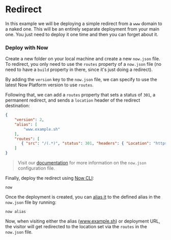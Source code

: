 # Redirect

In this example we will be deploying a simple redirect from a `www` domain to a naked one. This will be an entirely separate deployment from your main one. You just need to deploy it one time and then you can forget about it.

### Deploy with Now

Create a new folder on your local machine and create a new `now.json` file. To redirect, you only need to use the `routes` property of a `now.json` file (no need to have a `build` property in there, since it's just doing a redirect).

By adding the `version` key to the `now.json` file, we can specify to use the latest Now Platform version to use `routes`.

Following that, we can add a `routes` property that sets a status of `301`, a permanent redirect, and sends a `location` header of the redirect destination:

```json
{
    "version": 2,
    "alias": [
        "www.example.sh"
    ],
    "routes": [
       { "src": "/(.*)", "status": 301, "headers": { "Location": "https://example.sh/$1" }}
    ]
}
```

> Visit our [documentation](https://zeit.co/docs/v2/deployments/configuration) for more information on the `now.json` configuration file.

Finally, deploy the redirect using [Now CLI](https://zeit.co/docs/v2/getting-started/installation):

```
now
```

Once the deployment is created, you can [alias it](https://zeit.co/docs/v2/domains-and-aliases/adding-a-domain/) to the defined alias in the `now.json` file by running:

```
now alias
```

Now, when visiting either the alias (www.example.sh) or deployment URL, the visitor will get redirected to the location set via the `routes` in the `now.json` file.
